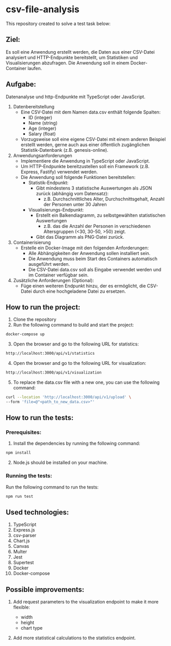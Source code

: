 # csv-file-analysis

This repository created to solve a test task below:

## Ziel:

Es soll eine Anwendung erstellt werden, die Daten aus einer CSV-Datei analysiert und HTTP-Endpunkte bereitstellt, um Statistiken und Visualisierungen abzufragen. Die Anwendung soll in einem Docker-Container laufen.

## Aufgabe:

Datenanalyse und http-Endpunkte mit TypeScript oder JavaScript.

1. Datenbereitstellung
   - Eine CSV-Datei mit dem Namen data.csv enthält folgende Spalten:
     - ID (integer)
     - Name (string)
     - Age (integer)
     - Salary (float)
   - Vorzugsweise soll eine eigene CSV-Datei mit einem anderen Beispiel erstellt werden, gerne auch aus einer öffentlich zugänglichen Statistik-Datenbank (z.B. genesis-online).
2. Anwendungsanforderungen
   - Implementiere die Anwendung in TypeScript oder JavaScript.
   - Um HTTP-Endpunkte bereitzustellen soll ein Framework (z.B. Express, Fastify) verwendet werden.
   - Die Anwendung soll folgende Funktionen bereitstellen:
     - Statistik-Endpunkt:
       - Gibt mindestens 3 statistische Auswertungen als JSON zurück (abhängig vom Datensatz):
         - z.B. Durchschnittliches Alter, Durchschnittsgehalt, Anzahl der Personen unter 30 Jahren
     - Visualisierungs-Endpunkt:
       - Erstellt ein Balkendiagramm, zu selbstgewählten statistischen Auswertungen
         - z.B. das die Anzahl der Personen in verschiedenen Altersgruppen (<30, 30-50, >50) zeigt.
       - Gibt das Diagramm als PNG-Datei zurück.
3. Containerisierung
   - Erstelle ein Docker-Image mit den folgenden Anforderungen:
     - Alle Abhängigkeiten der Anwendung sollen installiert sein.
     - Die Anwendung muss beim Start des Containers automatisch ausgeführt werden.
     - Die CSV-Datei data.csv soll als Eingabe verwendet werden und im Container verfügbar sein.
4. Zusätzliche Anforderungen (Optional):
   - Füge einen weiteren Endpunkt hinzu, der es ermöglicht, die CSV-Datei durch eine hochgeladene Datei zu ersetzen.

## How to run the project:

1. Clone the repository
2. Run the following command to build and start the project:

```bash
docker-compose up
```

3. Open the browser and go to the following URL for statistics:

```bash
http://localhost:3000/api/v1/statistics
```

4. Open the browser and go to the following URL for visualization:

```bash
http://localhost:3000/api/v1/visualization
```

5. To replace the data.csv file with a new one, you can use the following command:

```bash
curl --location 'http://localhost:3000/api/v1/upload' \
--form 'file=@"<path_to_new_data.csv>"'
```

## How to run the tests:

### Prerequisites:

1. Install the dependencies by running the following command:

```bash
npm install
```

2. Node.js should be installed on your machine.

### Running the tests:

Run the following command to run the tests:

```bash
npm run test
```

## Used technologies:

1. TypeScript
2. Express.js
3. csv-parser
4. Chart.js
5. Canvas
6. Multer
7. Jest
8. Supertest
9. Docker
10. Docker-compose

## Possible improvements:

1. Add request parameters to the visualization endpoint to make it more flexible:

   - width
   - height
   - chart type

2. Add more statistical calculations to the statistics endpoint.
